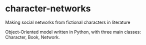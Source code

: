 # character-networks
Making social networks from fictional characters in literature

Object-Oriented model written in Python, with three main classes: Character, Book, Network. 
